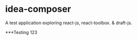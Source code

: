 # idea-composer
A test application exploring react-js, react-toolbox. &amp; draft-js.

***Testing 123
